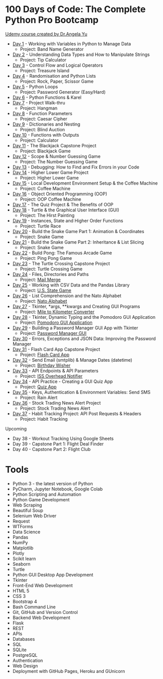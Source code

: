 # 100 Days of Code: The Complete Python Pro Bootcamp
[Udemy course created by Dr.Angela Yu](https://www.udemy.com/course/100-days-of-code/)
+ [Day 1](https://github.com/alexguerrero11/100-days-of-coding-python/tree/main/DAY01) - Working with Variables in Python to Manage Data
    + Project: Band Name Generator
+ [Day 2](https://github.com/alexguerrero11/100-days-of-coding-python/tree/main/DAY02) - Understanding Data Types and How to Manipulate Strings
    + Project: Tip Calculator
+ [Day 3](https://github.com/alexguerrero11/100-days-of-coding-python/tree/main/DAY03) - Control Flow and Logical Operators
    + Project: Treasure Island
+ [Day 4](https://github.com/alexguerrero11/100-days-of-coding-python/tree/main/DAY04) - Randomisation and Python Lists
    + Project: Rock, Paper, Scissor Game
+ [Day 5](https://github.com/alexguerrero11/100-days-of-coding-python/tree/main/DAY05) - Python Loops
    + Project: Password Generator (Easy/Hard)
+ [Day 6](https://github.com/alexguerrero11/100-days-of-coding-python/tree/main/DAY06) - Python Functions & Karel
+ [Day 7](https://github.com/alexguerrero11/100-days-of-coding-python/tree/main/DAY07) - Project Walk-thru
    + Project: Hangman
+ [Day 8](https://github.com/alexguerrero11/100-days-of-coding-python/tree/main/DAY08) - Function Parameters
    + Project: Caesar Cipher
+ [Day 9](https://github.com/alexguerrero11/100-days-of-coding-python/tree/main/DAY09) - Dictionaries and Nesting
    + Project: Blind Auction
+ [Day 10](https://github.com/alexguerrero11/100-days-of-coding-python/tree/main/DAY10) - Functions with Outputs
    + Project: Calculator
+ [Day 11](https://github.com/alexguerrero11/100-days-of-coding-python/tree/main/DAY11) - The Blackjack Capstone Project
    + Project: Blackjack Game
+ [Day 12](https://github.com/alexguerrero11/100-days-of-coding-python/tree/main/DAY12) - Scope & Number Guessing Game
    + Project: The Number Guessing Game
+ [Day 13](https://github.com/alexguerrero11/100-days-of-coding-python/tree/main/DAY13) - Debugging: How to Find and Fix Errors in your Code
+ [Day 14](https://github.com/alexguerrero11/100-days-of-coding-python/tree/main/DAY14) - Higher Lower Game Project
    + Project: Higher Lower Game
+ [Day 15](https://github.com/alexguerrero11/100-days-of-coding-python/tree/main/DAY15) - Local Development Environment Setup & the Coffee Machine
    + Project: Coffee Machine
+ [Day 16](https://github.com/alexguerrero11/100-days-of-coding-python/tree/main/DAY16) - Object Oriented Programming (OOP)
    + Project: OOP Coffee Machine
+ [Day 17](https://github.com/alexguerrero11/100-days-of-coding-python/tree/main/DAY17) - The Quiz Project & The Benefits of OOP
+ [Day 18](https://github.com/alexguerrero11/100-days-of-coding-python/tree/main/DAY18) - Turtle & the Graphical User Interface (GUI)
    + Project: The Hirst Painting
+ [Day 19](https://github.com/alexguerrero11/100-days-of-coding-python/tree/main/DAY19) - Instances, State and Higher Order Functions
    + Project: Turtle Race
+ [Day 20](https://github.com/alexguerrero11/100-days-of-coding-python/tree/main/DAY20) - Build the Snake Game Part 1: Animation & Coordinates
    + Project: Snake Game
+ [Day 21](https://github.com/alexguerrero11/100-days-of-coding-python/tree/main/DAY21) - Build the Snake Game Part 2: Inheritance & List Slicing
    + Project: Snake Game
+ [Day 22](https://github.com/alexguerrero11/100-days-of-coding-python/tree/main/DAY22) - Build Pong: The Famous Arcade Game
    + Project: Ping Pong Game
+ [Day 23](https://github.com/alexguerrero11/100-days-of-coding-python/tree/main/DAY23) - The Turtle Crossing Capstone Project
    + Project: Turtle Crossing Game
+ [Day 24](https://github.com/alexguerrero11/100-days-of-coding-python/tree/main/DAY24) - Files, Directories and Paths
    + Project: [Mail Merge](https://github.com/alexguerrero11/100-days-of-coding-python/tree/main/DAY24/PROJECT-mail-merge)
+ [Day 25](https://github.com/alexguerrero11/100-days-of-coding-python/tree/main/DAY25) - Working with CSV Data and the Pandas Library
    + Project: [U.S. State Game](https://github.com/alexguerrero11/100-days-of-coding-python/tree/main/DAY25/PROJECT-US-state-game)
+ [Day 26](https://github.com/alexguerrero11/100-days-of-coding-python/tree/main/DAY26) - List Comprehension and the Nato Alphabet
   + Project: [Nato Alphabet](https://github.com/alexguerrero11/100-days-of-coding-python/tree/main/DAY26/PROJECT-NATO-alphabet)
+ [Day 27](https://github.com/alexguerrero11/100-days-of-coding-python/tree/main/DAY27) - Tkinter, *args, **kwargs and Creating GUI Programs
   + Project: [Mile to Kilometer Converter](https://github.com/alexguerrero11/100-days-of-coding-python/tree/main/DAY27/PROJECT-mile-to-km-converter)
+ [Day 28](https://github.com/alexguerrero11/100-days-of-coding-python/tree/main/DAY28) - Tkinter, Dynamic Typing and the Pomodoro GUI Application
   + Project: [Pomodoro GUI Application](https://github.com/alexguerrero11/100-days-of-coding-python/tree/main/DAY28/PROJECT-pomodoro-gui-application)
+ [Day 29](https://github.com/alexguerrero11/100-days-of-coding-python/tree/main/DAY29) - Building a Password Manager GUI App with Tkinter
   + Project: [Password Manager GUI](https://github.com/alexguerrero11/100-days-of-coding-python/tree/main/DAY29/PROJECT-password-manager)
+ [Day 30](https://github.com/alexguerrero11/100-days-of-coding-python/tree/main/DAY30) - Errors, Exceptions and JSON Data: Improving the Password Manager
+ [Day 31](https://github.com/alexguerrero11/100-days-of-coding-python/tree/main/DAY31) - Flash Card App Capstone Project
   + Project: [Flash Card App](https://github.com/alexguerrero11/100-days-of-coding-python/tree/main/DAY31/PROJECT-flash-card-app)
+ [Day 32](https://github.com/alexguerrero11/100-days-of-coding-python/tree/main/DAY32) - Send Email (smtplib) & Manage Dates (datetime)
    + Project: [Birthday Wisher](https://github.com/alexguerrero11/100-days-of-coding-python/tree/main/DAY32/PROJECT-birthday-wisher)
+ [Day 33](https://github.com/alexguerrero11/100-days-of-coding-python/tree/main/DAY33) - API Endpoints & API Parameters
   + Project: [ISS Overhead Notifier](https://github.com/alexguerrero11/100-days-of-coding-python/tree/main/DAY33/iss-overhead-notifier)
+ [Day 34](https://github.com/alexguerrero11/100-days-of-coding-python/tree/main/DAY34) - API Practice - Creating a GUI Quiz App
    + Project: [Quiz App](https://github.com/alexguerrero11/100-days-of-coding-python/tree/main/DAY34/PROJECT-quiz-app)
+ [Day 35](https://github.com/alexguerrero11/100-days-of-coding-python/tree/main/DAY35) - Keys, Authentication & Environment Variables: Send SMS
  + Project: Rain Alert
+ [Day 36](https://github.com/alexguerrero11/100-days-of-coding-python/tree/main/DAY36) - Stock Trading News Alert Project
  + Project: Stock Trading News Alert
+ [Day 37](https://github.com/alexguerrero11/100-days-of-coding-python/tree/main/DAY37) - Habit Tracking Project: API Post Requests & Headers
  + Project: Habit Tracking

  
Upcoming
+  Day 38 - Workout Tracking Using Google Sheets
+  Day 39 - Capstone Part 1: Flight Deal Finder
+  Day 40 - Capstone Part 2: Flight Club

# Tools
+ Python 3 - the latest version of Python
+ PyCharm, Jupyter Notebook, Google Colab
+ Python Scripting and Automation
+ Python Game Development
+ Web Scraping
+ Beautiful Soup
+ Selenium Web Driver
+ Request
+ WTForms
+ Data Science
+ Pandas
+ NumPy
+ Matplotlib
+ Plotly
+ Scikit learn
+ Seaborn
+ Turtle
+ Python GUI Desktop App Development
+ Tkinter
+ Front-End Web Development
+ HTML 5
+ CSS 3
+ Bootstrap 4
+ Bash Command Line
+ Git, GitHub and Version Control
+ Backend Web Development
+ Flask
+ REST
+ APIs
+ Databases
+ SQL
+ SQLite
+ PostgreSQL
+ Authentication
+ Web Design
+ Deployment with GitHub Pages, Heroku and GUnicorn
